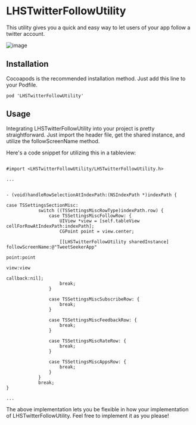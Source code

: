LHSTwitterFollowUtility
=============================

This utility gives you a quick and easy way to let users of your app follow a twitter account.

![image](http://i.imgur.com/NL0Fg5B.png)

Installation
------------

Cocoapods is the recommended installation method. Just add this line to your Podfile.

    pod 'LHSTwitterFollowUtility'

Usage
-----

Integrating LHSTwitterFollowUtility into your project is pretty straightforward. Just import the header file, get the shared instance, and utilize the followScreenName method.

Here's a code snippet for utilizing this in a tableview:

```objc

#import <LHSTwitterFollowUtility/LHSTwitterFollowUtility.h>

...


- (void)handleRowSelectionAtIndexPath:(NSIndexPath *)indexPath {

case TSSettingsSectionMisc:
            switch ((TSSettingsMiscRowType)indexPath.row) {
                case TSSettingsMiscFollowRow: {
                    UIView *view = [self.tableView cellForRowAtIndexPath:indexPath];
                    CGPoint point = view.center;
                    
                    [[LHSTwitterFollowUtility sharedInstance] followScreenName:@"TweetSeekerApp"
                                                                         point:point
                                                                          view:view
                                                                      callback:nil];
                    break;
                }
                    
                case TSSettingsMiscSubscribeRow: {
                    break;
                }

                case TSSettingsMiscFeedbackRow: {
                    break;
                }
                    
                case TSSettingsMiscRateRow: {
                    break;
                }
                    
                case TSSettingsMiscAppsRow: {
                    break;
                }
            }
            break;
}

...

```

The above implementation lets you be flexible in how your implementation of LHSTwitterFollowUtility. Feel free to implement it as you please!
